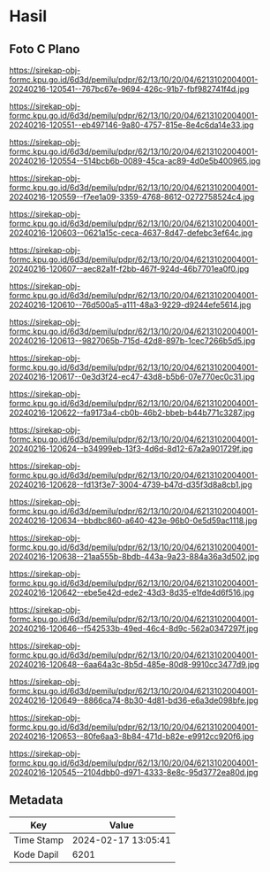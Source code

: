 # Hasil

## Foto C Plano

https://sirekap-obj-formc.kpu.go.id/6d3d/pemilu/pdpr/62/13/10/20/04/6213102004001-20240216-120541--767bc67e-9694-426c-91b7-fbf982741f4d.jpg

https://sirekap-obj-formc.kpu.go.id/6d3d/pemilu/pdpr/62/13/10/20/04/6213102004001-20240216-120551--eb497146-9a80-4757-815e-8e4c6da14e33.jpg

https://sirekap-obj-formc.kpu.go.id/6d3d/pemilu/pdpr/62/13/10/20/04/6213102004001-20240216-120554--514bcb6b-0089-45ca-ac89-4d0e5b400965.jpg

https://sirekap-obj-formc.kpu.go.id/6d3d/pemilu/pdpr/62/13/10/20/04/6213102004001-20240216-120559--f7ee1a09-3359-4768-8612-0272758524c4.jpg

https://sirekap-obj-formc.kpu.go.id/6d3d/pemilu/pdpr/62/13/10/20/04/6213102004001-20240216-120603--0621a15c-ceca-4637-8d47-defebc3ef64c.jpg

https://sirekap-obj-formc.kpu.go.id/6d3d/pemilu/pdpr/62/13/10/20/04/6213102004001-20240216-120607--aec82a1f-f2bb-467f-924d-46b7701ea0f0.jpg

https://sirekap-obj-formc.kpu.go.id/6d3d/pemilu/pdpr/62/13/10/20/04/6213102004001-20240216-120610--76d500a5-a111-48a3-9229-d9244efe5614.jpg

https://sirekap-obj-formc.kpu.go.id/6d3d/pemilu/pdpr/62/13/10/20/04/6213102004001-20240216-120613--9827065b-715d-42d8-897b-1cec7266b5d5.jpg

https://sirekap-obj-formc.kpu.go.id/6d3d/pemilu/pdpr/62/13/10/20/04/6213102004001-20240216-120617--0e3d3f24-ec47-43d8-b5b6-07e770ec0c31.jpg

https://sirekap-obj-formc.kpu.go.id/6d3d/pemilu/pdpr/62/13/10/20/04/6213102004001-20240216-120622--fa9173a4-cb0b-46b2-bbeb-b44b771c3287.jpg

https://sirekap-obj-formc.kpu.go.id/6d3d/pemilu/pdpr/62/13/10/20/04/6213102004001-20240216-120624--b34999eb-13f3-4d6d-8d12-67a2a901729f.jpg

https://sirekap-obj-formc.kpu.go.id/6d3d/pemilu/pdpr/62/13/10/20/04/6213102004001-20240216-120628--fd13f3e7-3004-4739-b47d-d35f3d8a8cb1.jpg

https://sirekap-obj-formc.kpu.go.id/6d3d/pemilu/pdpr/62/13/10/20/04/6213102004001-20240216-120634--bbdbc860-a640-423e-96b0-0e5d59ac1118.jpg

https://sirekap-obj-formc.kpu.go.id/6d3d/pemilu/pdpr/62/13/10/20/04/6213102004001-20240216-120638--21aa555b-8bdb-443a-9a23-884a36a3d502.jpg

https://sirekap-obj-formc.kpu.go.id/6d3d/pemilu/pdpr/62/13/10/20/04/6213102004001-20240216-120642--ebe5e42d-ede2-43d3-8d35-e1fde4d6f516.jpg

https://sirekap-obj-formc.kpu.go.id/6d3d/pemilu/pdpr/62/13/10/20/04/6213102004001-20240216-120646--f542533b-49ed-46c4-8d9c-562a0347297f.jpg

https://sirekap-obj-formc.kpu.go.id/6d3d/pemilu/pdpr/62/13/10/20/04/6213102004001-20240216-120648--6aa64a3c-8b5d-485e-80d8-9910cc3477d9.jpg

https://sirekap-obj-formc.kpu.go.id/6d3d/pemilu/pdpr/62/13/10/20/04/6213102004001-20240216-120649--8866ca74-8b30-4d81-bd36-e6a3de098bfe.jpg

https://sirekap-obj-formc.kpu.go.id/6d3d/pemilu/pdpr/62/13/10/20/04/6213102004001-20240216-120653--80fe6aa3-8b84-471d-b82e-e9912cc920f6.jpg

https://sirekap-obj-formc.kpu.go.id/6d3d/pemilu/pdpr/62/13/10/20/04/6213102004001-20240216-120545--2104dbb0-d971-4333-8e8c-95d3772ea80d.jpg


## Metadata

| Key        | Value               |
| ---------- | ------------------- |
| Time Stamp | 2024-02-17 13:05:41 |
| Kode Dapil | 6201                |



